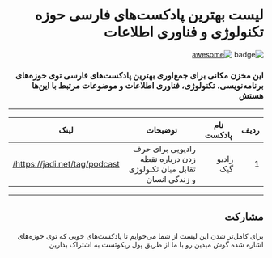 <div dir="rtl">

# لیست بهترین پادکست‌های فارسی حوزه تکنولوژی و فناوری‌ اطلاعات 

![badge](https://img.shields.io/badge/AWESOME-Persian%20Podcasts-orange.svg)  [![awesome](https://cdn.rawgit.com/sindresorhus/awesome/d7305f38d29fed78fa85652e3a63e154dd8e8829/media/badge.svg)](https://github.com/Ashkan-rmk/awesome-persian-podcasts)

### این مخزن مکانی برای جمع‌اوری بهترین پادکست‌های فارسی توی حوزه‌های برنامه‌نویسی، تکنولوژی، فناوری اطلاعات و موضوعات مرتبط با این‌ها هستش

***

ردیف | نام پادکست | توضیحات | لینک
--- | --- | ---| ---
1 | رادیو گیک | رادیویی برای حرف زدن درباره نقطه تقابل میان تکنولوژی و زندگی انسان | https://jadi.net/tag/podcast/

***

## مشارکت

برای کامل‌تر شدن این لیست از شما می‌خوایم تا پادکست‌های خوبی که توی حوزه‌های اشاره شده گوش میدین رو با ما از طریق پول ریکوئست به اشتراک بذارین 

</div>